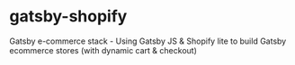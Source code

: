 # gatsby-shopify
Gatsby e-commerce stack - Using Gatsby JS &amp; Shopify lite to build Gatsby ecommerce stores (with dynamic cart &amp; checkout)
